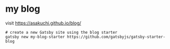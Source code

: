 # my blog

visit https://asakuchi.github.io/blog/

```shell
# create a new Gatsby site using the blog starter
gatsby new my-blog-starter https://github.com/gatsbyjs/gatsby-starter-blog
```
